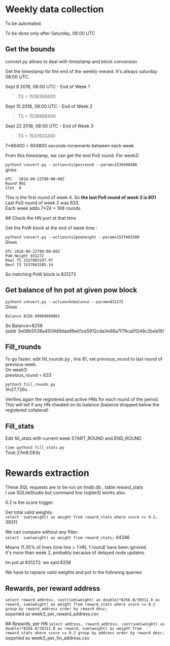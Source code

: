 # Weekly data collection

To be automated.

To be done only after Saturday, 08:00 UTC


## Get the bounds

convert.py allows to deal with timestamp and block conversion

Get the timestamp for the end of the weekly reward. It's always saturday 08:00 UTC.

Sept 8 2018, 08:00 UTC - End of Week 1
> TS = 1536393600

Sept 15 2018, 08:00 UTC - End of Week 2
> TS = 1536998400

Sept 22 2018, 08:00 UTC - End of Week 3
> TS = 1537603200

7*86400 = 604800 seconds increments between each week

From this timestamp, we can get the end PoS round. For week3:

`python3 convert.py --action=ts2posround --param=1536998400`  
gives 
```
UTC   2018-09-22T08:00:00Z
Round 802
Slot  0
```
This is the first round of week 4. So **the last PoS round of week 3 is 801**  
Last PoS round of week 2 was 633.  
Each week adds 7*24 = 168 rounds.

## Check the HN port at that time

Get the PoW block at the end of week time :

`python3 convert.py --action=ts2powheight --param=1537603200`  
Gives
```
UTC 2018-09-22T08:00:00Z
PoW Height 831272
Real TS 1537603197.97
Next TS 1537603205.14
```

So matching PoW block is 831272

## Get balance of hn pot at given pow block

`python3 convert.py --action=hnbalance --param=831272`  
Gives
```
Balance 8256.99999999001
```

So Balance=8256  
(addr  3e08b5538a4509d9daa99e01ca5912cda3e98a7f79ca01248c2bde16)


## Fill_rounds

To go faster, edit fill_rounds.py , line 81, set previous_round to last round of previous week.   
On week3:  
previous_round = 633 

`python3 fill_rounds.py`  
1m27.726s

Verifies again the registered and active HNs for each round of the period.    
This will tell if any HN cheated on its balance (balance dropped below the registered collateral)


## Fill_stats

Edit fill_stats with current week START_ROUND and END_ROUND

`time python3 fill_stats.py`  
Took 27m9.083s

# Rewards extraction

These SQL requests are to be run on hndb.db , table reward_stats  
I use SQLiteStudio but command line (sqlite3) works also.

0.2 is the score trigger.

Get total valid weights:  
`select  sum(weight) as weight from reward_stats where score >= 0.2;`  
39311  

We can compare without any filter:  
`select  sum(weight) as weight from reward_stats;`
44346  

Means 11.35% of lines (one line = 1 HN, 1 round) have been ignored.  
It's more than week 2, probably because of delayed node updates.

hn pot at 831272: we said 8256

We have to replace valid weights and pot in the following queries:

## Rewards, per reward address  
`select reward_address, cast(sum(weight) as double)*8256.0/39311.0 as reward, sum(weight) as weight from reward_stats where score >= 0.2 group by reward_address order by reward desc;`  
exported as week3_per_reward_address.csv

## Rewards, per HN
`select address, reward_address, cast(sum(weight) as double)*8256.0/39311.0 as reward, sum(weight) as weight from reward_stats where score >= 0.2 group by address order by reward desc;`
exported as week3_per_hn_address.csv
